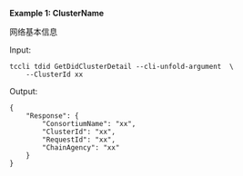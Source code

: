 **Example 1: ClusterName**

网络基本信息

Input: 

```
tccli tdid GetDidClusterDetail --cli-unfold-argument  \
    --ClusterId xx
```

Output: 
```
{
    "Response": {
        "ConsortiumName": "xx",
        "ClusterId": "xx",
        "RequestId": "xx",
        "ChainAgency": "xx"
    }
}
```

